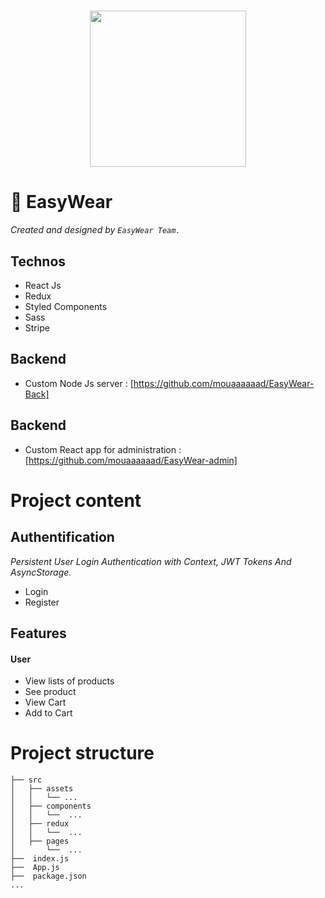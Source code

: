 <h1 align="center">
    <img height="250" src="https://user-images.githubusercontent.com/59204034/207551702-91075834-b2a5-4bb0-ad2f-787872ceff20.png">
</h1>

# 🧣 EasyWear
*Created and designed by `EasyWear Team.`*


## Technos
- React Js
- Redux
- Styled Components
- Sass
- Stripe


## Backend
- Custom Node Js server : [https://github.com/mouaaaaaad/EasyWear-Back]

## Backend
- Custom React app for administration : [https://github.com/mouaaaaaad/EasyWear-admin]

# Project content

## Authentification 
*Persistent User Login Authentication with Context, JWT Tokens And AsyncStorage.*
- Login
- Register

## Features 
#### User
- View lists of products
- See product
- View Cart
- Add to Cart


# Project structure

```shell
├── src
│   ├── assets
│   │   └── ...
│   ├── components
│   │   └──  ...
│   ├── redux
│   │   └──  ...  
│   ├── pages
│       └──  ...
├──  index.js
├──  App.js
├──  package.json
...
```
